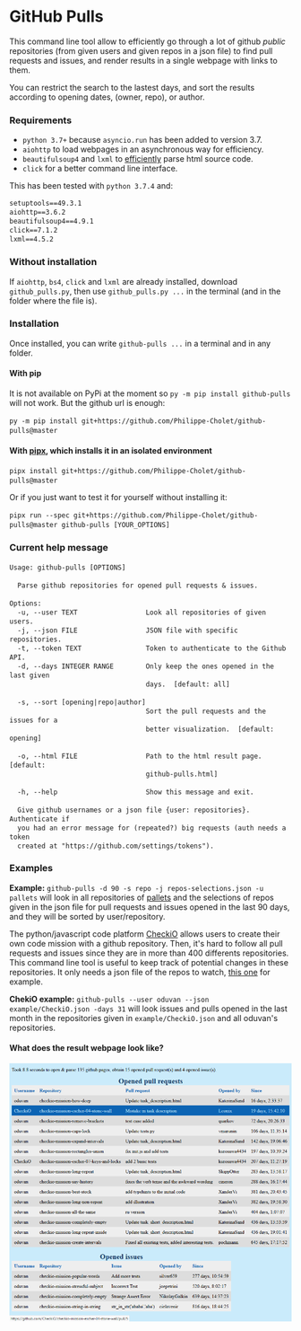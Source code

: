 # GitHub Pulls
This command line tool allow to efficiently go through a lot of github _public_ repositories (from given users and given repos in a json file) to find pull requests and issues, and render results in a single webpage with links to them.

You can restrict the search to the lastest days, and sort the results according to opening dates, (owner, repo), or author.

### Requirements
- `python 3.7+` because `asyncio.run` has been added to version 3.7.
- `aiohttp` to load webpages in an asynchronous way for efficiency.
- `beautifulsoup4` and `lxml` to [efficiently](https://www.crummy.com/software/BeautifulSoup/bs4/doc/#installing-a-parser) parse html source code.
- `click` for a better command line interface.

This has been tested with `python 3.7.4` and:
```
setuptools==49.3.1
aiohttp==3.6.2
beautifulsoup4==4.9.1
click==7.1.2
lxml==4.5.2
```

### Without installation
If `aiohttp`, `bs4`, `click` and `lxml` are already installed, download `github_pulls.py`, then use `github_pulls.py ...` in the terminal (and in the folder where the file is).

### Installation
<!-- https://pip.pypa.io/en/stable/reference/pip_install/#examples -->
Once installed, you can write `github-pulls ...` in a terminal and in any folder.

#### With pip
It is not available on PyPi at the moment so `py -m pip install github-pulls` will not work. But the github url is enough:

`py -m pip install git+https://github.com/Philippe-Cholet/github-pulls@master`

#### With [pipx](https://pipxproject.github.io/pipx/ "my favorite way"), which installs it in an isolated environment
`pipx install git+https://github.com/Philippe-Cholet/github-pulls@master`

Or if you just want to test it for yourself without installing it:

`pipx run --spec git+https://github.com/Philippe-Cholet/github-pulls@master github-pulls [YOUR_OPTIONS]`

### Current help message
```
Usage: github-pulls [OPTIONS]

  Parse github repositories for opened pull requests & issues.

Options:
  -u, --user TEXT                 Look all repositories of given users.
  -j, --json FILE                 JSON file with specific repositories.
  -t, --token TEXT                Token to authenticate to the Github API.
  -d, --days INTEGER RANGE        Only keep the ones opened in the last given
                                  days.  [default: all]

  -s, --sort [opening|repo|author]
                                  Sort the pull requests and the issues for a
                                  better visualization.  [default: opening]

  -o, --html FILE                 Path to the html result page.  [default:
                                  github-pulls.html]

  -h, --help                      Show this message and exit.

  Give github usernames or a json file {user: repositories}. Authenticate if
  you had an error message for (repeated?) big requests (auth needs a token
  created at "https://github.com/settings/tokens").
```

### Examples
**Example:** `github-pulls -d 90 -s repo -j repos-selections.json -u pallets` will look in all repositories of [pallets](https://github.com/pallets) and the selections of repos given in the json file for pull requests and issues opened in the last 90 days, and they will be sorted by user/repository.

The python/javascript code platform [CheckiO](https://checkio.org) allows users to create their own code mission with a github repository. Then, it's hard to follow all pull requests and issues since they are in more than 400 differents repositories. This command line tool is useful to keep track of potential changes in these repositories. It only needs a json file of the repos to watch, [this one](example/CheckiO.json) for example.

**ChekiO example:** `github-pulls --user oduvan --json example/CheckiO.json -days 31` will look issues and pulls opened in the last month in the repositories given in `example/CheckiO.json` and all oduvan's repositories.

#### What does the result webpage look like?
![Rendering example](example/rendering_example.png "Rendering example")
